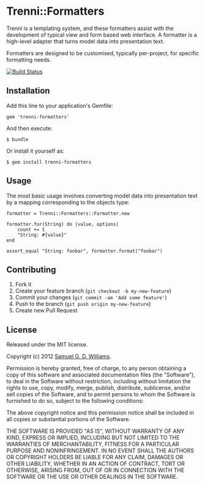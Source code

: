 # Trenni::Formatters

Trenni is a templating system, and these formatters assist with the development
of typical view and form based web interface. A formatter is a high-level
adapter that turns model data into presentation text.

Formatters are designed to be customised, typically per-project, for specific
formatting needs.

[![Build Status](https://secure.travis-ci.org/ioquatix/trenni-formatters.png)](http://travis-ci.org/ioquatix/trenni-formatters)

## Installation

Add this line to your application's Gemfile:

    gem 'trenni-formatters'

And then execute:

    $ bundle

Or install it yourself as:

    $ gem install trenni-formatters

## Usage

The most basic usage involves converting model data into presentation text by
a mapping corresponding to the objects type:

	formatter = Trenni::Formatters::Formatter.new
		
	formatter.for(String) do |value, options|
		count += 1
		"String: #{value}"
	end
		
	assert_equal "String: foobar", formatter.format("foobar")

## Contributing

1. Fork it
2. Create your feature branch (`git checkout -b my-new-feature`)
3. Commit your changes (`git commit -am 'Add some feature'`)
4. Push to the branch (`git push origin my-new-feature`)
5. Create new Pull Request

## License

Released under the MIT license.

Copyright (c) 2012 [Samuel G. D. Williams](http://www.codeotaku.com/samuel-williams/).

Permission is hereby granted, free of charge, to any person obtaining
a copy of this software and associated documentation files (the
"Software"), to deal in the Software without restriction, including
without limitation the rights to use, copy, modify, merge, publish,
distribute, sublicense, and/or sell copies of the Software, and to
permit persons to whom the Software is furnished to do so, subject to
the following conditions:

The above copyright notice and this permission notice shall be
included in all copies or substantial portions of the Software.

THE SOFTWARE IS PROVIDED "AS IS", WITHOUT WARRANTY OF ANY KIND,
EXPRESS OR IMPLIED, INCLUDING BUT NOT LIMITED TO THE WARRANTIES OF
MERCHANTABILITY, FITNESS FOR A PARTICULAR PURPOSE AND
NONINFRINGEMENT. IN NO EVENT SHALL THE AUTHORS OR COPYRIGHT HOLDERS BE
LIABLE FOR ANY CLAIM, DAMAGES OR OTHER LIABILITY, WHETHER IN AN ACTION
OF CONTRACT, TORT OR OTHERWISE, ARISING FROM, OUT OF OR IN CONNECTION
WITH THE SOFTWARE OR THE USE OR OTHER DEALINGS IN THE SOFTWARE.